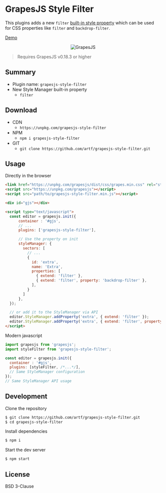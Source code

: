 # GrapesJS Style Filter

This plugins adds a new `filter` [built-in style property](https://grapesjs.com/docs/modules/Style-manager.html#built-in-properties) which can be used for CSS properties like `filter` and `backdrop-filter`.

[Demo](https://jsfiddle.net/xg23astu)

<p align="center"><img src="https://user-images.githubusercontent.com/11614725/47965316-c0fd6f80-e045-11e8-8ce6-8b0251bf36a4.png" alt="GrapesJS" align="center"/></p>


> Requires GrapesJS v0.18.3 or higher





## Summary

* Plugin name: `grapesjs-style-filter`
* New Style Manager built-in property
  * `filter`




## Download

* CDN
  * `https://unpkg.com/grapesjs-style-filter`
* NPM
  * `npm i grapesjs-style-filter`
* GIT
  * `git clone https://github.com/artf/grapesjs-style-filter.git`





## Usage

Directly in the browser
```html
<link href="https://unpkg.com/grapesjs/dist/css/grapes.min.css" rel="stylesheet"/>
<script src="https://unpkg.com/grapesjs"></script>
<script src="path/to/grapesjs-style-filter.min.js"></script>

<div id="gjs"></div>

<script type="text/javascript">
  const editor = grapesjs.init({
      container : '#gjs',
      // ...
      plugins: ['grapesjs-style-filter'],

      // Use the property on init
      styleManager: {
        sectors: [
          // ...
          {
            id: 'extra',
            name: 'Extra',
            properties: [
              { extend: 'filter' },
              { extend: 'filter', property: 'backdrop-filter' },
            ],
          }
        ]
      },
  });

  // or add it to the StyleManager via API
  editor.StyleManager.addProperty('extra', { extend: 'filter' });
  editor.StyleManager.addProperty('extra', { extend: 'filter', property: 'backdrop-filter' });
</script>
```

Modern javascript
```js
import grapesjs from 'grapesjs';
import styleFilter from 'grapesjs-style-filter';

const editor = grapesjs.init({
  container : '#gjs',
  plugins: [styleFilter, /*...*/],
  // Same StyleManager configuration
});
// Same StyleManager API usage
```





## Development

Clone the repository

```sh
$ git clone https://github.com/artf/grapesjs-style-filter.git
$ cd grapesjs-style-filter
```

Install dependencies

```sh
$ npm i
```

Start the dev server

```sh
$ npm start
```





## License

BSD 3-Clause
